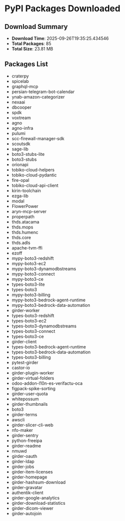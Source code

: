 # PyPI Packages Downloaded

## Download Summary
- **Download Time**: 2025-09-26T19:35:25.434546
- **Total Packages**: 85
- **Total Size**: 23.81 MB

## Packages List
- craterpy
- spicelab
- graphql-mcp
- persian-telegram-bot-calendar
- ynab-amazon-categorizer
- nexaai
- dbcooper
- spdk
- voxtream
- agno
- agno-infra
- pulumi
- scc-firewall-manager-sdk
- scoutsdk
- sage-lib
- boto3-stubs-lite
- boto3-stubs
- orionapi
- tobiko-cloud-helpers
- tobiko-cloud-pydantic
- fire-opal
- tobiko-cloud-api-client
- kirin-toolchain
- ezga-lib
- modal
- FlowerPower
- aryn-mcp-server
- properpath
- thds.atacama
- thds.mops
- thds.humenc
- thds.core
- thds.adls
- apache-tvm-ffi
- ezoff
- mypy-boto3-redshift
- mypy-boto3-ec2
- mypy-boto3-dynamodbstreams
- mypy-boto3-connect
- mypy-boto3-ce
- types-boto3-lite
- types-boto3
- mypy-boto3-billing
- mypy-boto3-bedrock-agent-runtime
- mypy-boto3-bedrock-data-automation
- girder-worker
- types-boto3-redshift
- types-boto3-ec2
- types-boto3-dynamodbstreams
- types-boto3-connect
- types-boto3-ce
- girder-client
- types-boto3-bedrock-agent-runtime
- types-boto3-bedrock-data-automation
- types-boto3-billing
- pytest-girder
- castor-io
- girder-plugin-worker
- girder-virtual-folders
- odoo-addon-l10n-es-verifactu-oca
- figpack-spike-sorting
- girder-user-quota
- whitepossum
- girder-thumbnails
- boto3
- girder-terms
- awscli
- girder-slicer-cli-web
- nfo-maker
- girder-sentry
- python-freeipa
- girder-readme
- nmuwd
- girder-oauth
- girder-ldap
- girder-jobs
- girder-item-licenses
- girder-homepage
- girder-hashsum-download
- girder-gravatar
- authentik-client
- girder-google-analytics
- girder-download-statistics
- girder-dicom-viewer
- girder-autojoin

